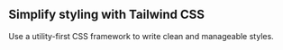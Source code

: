 ## Simplify styling with Tailwind CSS

Use a utility-first CSS framework to write clean and manageable styles.
